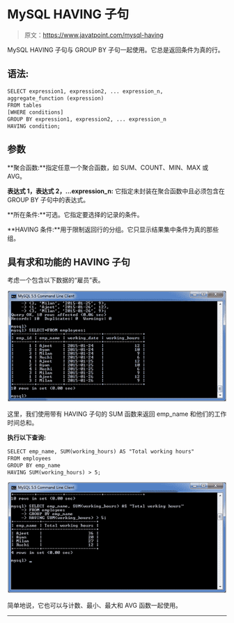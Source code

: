 # MySQL HAVING 子句

> 原文：<https://www.javatpoint.com/mysql-having>

MySQL HAVING 子句与 GROUP BY 子句一起使用。它总是返回条件为真的行。

## 语法:

```
SELECT expression1, expression2, ... expression_n, 
aggregate_function (expression)
FROM tables
[WHERE conditions]
GROUP BY expression1, expression2, ... expression_n
HAVING condition;

```

## 参数

**聚合函数:**指定任意一个聚合函数，如 SUM、COUNT、MIN、MAX 或 AVG。

**表达式 1，表达式 2，...expression_n:** 它指定未封装在聚合函数中且必须包含在 GROUP BY 子句中的表达式。

**所在条件:**可选。它指定要选择的记录的条件。

**HAVING 条件:**用于限制返回行的分组。它只显示结果集中条件为真的那些组。

## 具有求和功能的 HAVING 子句

考虑一个包含以下数据的“雇员”表。

![MySQL having clause](img/af0277fdcc3f6d17ca05e1e63cabb6c0.png)

这里，我们使用带有 HAVING 子句的 SUM 函数来返回 emp_name 和他们的工作时间总和。

**执行以下查询:**

```
SELECT emp_name, SUM(working_hours) AS "Total working hours"
FROM employees
GROUP BY emp_name
HAVING SUM(working_hours) > 5;

```

![MySQL having clause](img/11c146e33f147b3b4c688fae0d5b338b.png)

简单地说，它也可以与计数、最小、最大和 AVG 函数一起使用。

* * *